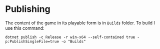 # Publishing

The content of the game in its playable form is in `Builds` folder. To build I use this command:

```shell
dotnet publish -c Release -r win-x64 --self-contained true -p:PublishSingleFile=true -o "Builds"
```

